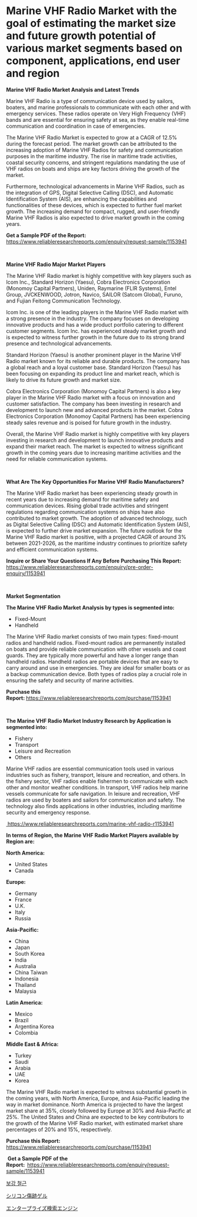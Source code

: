 <p><h1>Marine VHF Radio Market with the goal of estimating the market size and future growth potential of various market segments based on component, applications, end user and region</h1></p><p><strong>Marine VHF Radio Market Analysis and Latest Trends</strong></p>
<p><p>Marine VHF Radio is a type of communication device used by sailors, boaters, and marine professionals to communicate with each other and with emergency services. These radios operate on Very High Frequency (VHF) bands and are essential for ensuring safety at sea, as they enable real-time communication and coordination in case of emergencies.</p><p>The Marine VHF Radio Market is expected to grow at a CAGR of 12.5% during the forecast period. The market growth can be attributed to the increasing adoption of Marine VHF Radios for safety and communication purposes in the maritime industry. The rise in maritime trade activities, coastal security concerns, and stringent regulations mandating the use of VHF radios on boats and ships are key factors driving the growth of the market.</p><p>Furthermore, technological advancements in Marine VHF Radios, such as the integration of GPS, Digital Selective Calling (DSC), and Automatic Identification System (AIS), are enhancing the capabilities and functionalities of these devices, which is expected to further fuel market growth. The increasing demand for compact, rugged, and user-friendly Marine VHF Radios is also expected to drive market growth in the coming years.</p></p>
<p><strong>Get a Sample PDF of the Report:&nbsp;</strong> <a href="https://www.reliableresearchreports.com/enquiry/request-sample/1153941">https://www.reliableresearchreports.com/enquiry/request-sample/1153941</a></p>
<p>&nbsp;</p>
<p><strong>Marine VHF Radio Major Market Players</strong></p>
<p><p>The Marine VHF Radio market is highly competitive with key players such as Icom Inc., Standard Horizon (Yaesu), Cobra Electronics Corporation (Monomoy Capital Partners), Uniden, Raymarine (FLIR Systems), Entel Group, JVCKENWOOD, Jotron, Navico, SAILOR (Satcom Global), Furuno, and Fujian Feitong Communication Technology.</p><p>Icom Inc. is one of the leading players in the Marine VHF Radio market with a strong presence in the industry. The company focuses on developing innovative products and has a wide product portfolio catering to different customer segments. Icom Inc. has experienced steady market growth and is expected to witness further growth in the future due to its strong brand presence and technological advancements.</p><p>Standard Horizon (Yaesu) is another prominent player in the Marine VHF Radio market known for its reliable and durable products. The company has a global reach and a loyal customer base. Standard Horizon (Yaesu) has been focusing on expanding its product line and market reach, which is likely to drive its future growth and market size.</p><p>Cobra Electronics Corporation (Monomoy Capital Partners) is also a key player in the Marine VHF Radio market with a focus on innovation and customer satisfaction. The company has been investing in research and development to launch new and advanced products in the market. Cobra Electronics Corporation (Monomoy Capital Partners) has been experiencing steady sales revenue and is poised for future growth in the industry.</p><p>Overall, the Marine VHF Radio market is highly competitive with key players investing in research and development to launch innovative products and expand their market reach. The market is expected to witness significant growth in the coming years due to increasing maritime activities and the need for reliable communication systems.</p></p>
<p>&nbsp;</p>
<p><strong>What Are The Key Opportunities For Marine VHF Radio Manufacturers?</strong></p>
<p><p>The Marine VHF Radio market has been experiencing steady growth in recent years due to increasing demand for maritime safety and communication devices. Rising global trade activities and stringent regulations regarding communication systems on ships have also contributed to market growth. The adoption of advanced technology, such as Digital Selective Calling (DSC) and Automatic Identification System (AIS), is expected to further drive market expansion. The future outlook for the Marine VHF Radio market is positive, with a projected CAGR of around 3% between 2021-2026, as the maritime industry continues to prioritize safety and efficient communication systems.</p></p>
<p><strong>Inquire or Share Your Questions If Any Before Purchasing This Report:</strong> <a href="https://www.reliableresearchreports.com/enquiry/pre-order-enquiry/1153941">https://www.reliableresearchreports.com/enquiry/pre-order-enquiry/1153941</a></p>
<p>&nbsp;</p>
<p><strong>Market Segmentation</strong></p>
<p><strong>The Marine VHF Radio Market Analysis by types is segmented into:</strong></p>
<p><ul><li>Fixed-Mount</li><li>Handheld</li></ul></p>
<p><p>The Marine VHF Radio market consists of two main types: fixed-mount radios and handheld radios. Fixed-mount radios are permanently installed on boats and provide reliable communication with other vessels and coast guards. They are typically more powerful and have a longer range than handheld radios. Handheld radios are portable devices that are easy to carry around and use in emergencies. They are ideal for smaller boats or as a backup communication device. Both types of radios play a crucial role in ensuring the safety and security of marine activities.</p></p>
<p><strong>Purchase this Report:&nbsp;</strong><a href="https://www.reliableresearchreports.com/purchase/1153941">https://www.reliableresearchreports.com/purchase/1153941</a></p>
<p>&nbsp;</p>
<p><strong>The Marine VHF Radio Market Industry Research by Application is segmented into:</strong></p>
<p><ul><li>Fishery</li><li>Transport</li><li>Leisure and Recreation</li><li>Others</li></ul></p>
<p><p>Marine VHF radios are essential communication tools used in various industries such as fishery, transport, leisure and recreation, and others. In the fishery sector, VHF radios enable fishermen to communicate with each other and monitor weather conditions. In transport, VHF radios help marine vessels communicate for safe navigation. In leisure and recreation, VHF radios are used by boaters and sailors for communication and safety. The technology also finds applications in other industries, including maritime security and emergency response.</p></p>
<p><a href="https://www.reliableresearchreports.com/marine-vhf-radio-r1153941">&nbsp;https://www.reliableresearchreports.com/marine-vhf-radio-r1153941</a></p>
<p><strong>In terms of Region, the Marine VHF Radio Market Players available by Region are:</strong></p>
<p>
    <p> <strong> North America: </strong>
        <ul>
            <li>United States</li>
            <li>Canada</li>
        </ul>
        </p> 
    <p> <strong> Europe: </strong>
        <ul>
            <li>Germany</li>
            <li>France</li>
            <li>U.K.</li>
            <li>Italy</li>
            <li>Russia</li>
        </ul>
        </p> 
    <p> <strong> Asia-Pacific: </strong>
        <ul>
            <li>China</li>
            <li>Japan</li>
            <li>South Korea</li>
            <li>India</li>
            <li>Australia</li>
            <li>China Taiwan</li>
            <li>Indonesia</li>
            <li>Thailand</li>
            <li>Malaysia</li>
        </ul>
        </p> 
    <p> <strong> Latin America: </strong>
        <ul>
            <li>Mexico</li>
            <li>Brazil</li>
            <li>Argentina Korea</li>
            <li>Colombia</li>
        </ul>
        </p> 
    <p> <strong> Middle East & Africa: </strong>
        <ul>
            <li>Turkey</li>
            <li>Saudi</li>
            <li>Arabia</li>
            <li>UAE</li>
            <li>Korea</li>
        </ul>
    </p>
    </p>
<p><p>The Marine VHF Radio market is expected to witness substantial growth in the coming years, with North America, Europe, and Asia-Pacific leading the way in market dominance. North America is projected to have the largest market share at 35%, closely followed by Europe at 30% and Asia-Pacific at 25%. The United States and China are expected to be key contributors to the growth of the Marine VHF Radio market, with estimated market share percentages of 20% and 15%, respectively.</p></p>
<p><strong>Purchase this Report: </strong><a href="https://www.reliableresearchreports.com/purchase/1153941">https://www.reliableresearchreports.com/purchase/1153941</a></p>
<p>&nbsp;<strong>Get a Sample PDF of the Report:&nbsp;&nbsp;</strong><a href="https://www.reliableresearchreports.com/enquiry/request-sample/1153941">https://www.reliableresearchreports.com/enquiry/request-sample/1153941</a></p>
<p><strong></strong></p>
<p><p><a href="https://medium.com/@margrethowe2016/%EA%B0%95%EC%B2%A0%EC%9E%AC-market%EC%9D%80-%EC%8B%9C%EC%9E%A5-%EC%A0%90%EC%9C%A0%EC%9C%A8-%EC%8B%9C%EC%9E%A5-%EB%8F%99%ED%96%A5-%EB%B0%8F-%EC%8B%9C%EC%9E%A5-%EC%84%B1%EC%9E%A5%EC%97%90-%EA%B4%80%ED%95%9C-%EC%A0%95%EB%B3%B4%EB%A5%BC-%EC%A0%9C%EA%B3%B5%ED%95%A9%EB%8B%88%EB%8B%A4-a319007c13c4">보강 철근</a></p><p><a href="https://medium.com/@sebastianhodges1/%E3%82%B7%E3%83%AA%E3%82%B3%E3%83%B3%E7%98%A2%E7%97%95%E3%82%B8%E3%82%A7%E3%83%AB%E5%B8%82%E5%A0%B4%E3%81%AF-%E5%B8%82%E5%A0%B4%E3%82%B7%E3%82%A7%E3%82%A2-%E5%B8%82%E5%A0%B4%E5%8B%95%E5%90%91-%E5%B8%82%E5%A0%B4%E6%88%90%E9%95%B7%E3%81%AB%E9%96%A2%E3%81%99%E3%82%8B%E6%83%85%E5%A0%B1%E3%82%92%E6%8F%90%E4%BE%9B%E3%81%97%E3%81%A6%E3%81%84%E3%81%BE%E3%81%99-b070d246e29b">シリコン傷跡ゲル</a></p><p><a href="https://medium.com/@karinaokon69/%E3%82%A8%E3%83%B3%E3%82%BF%E3%83%BC%E3%83%97%E3%83%A9%E3%82%A4%E3%82%BA%E6%A4%9C%E7%B4%A2%E3%82%A8%E3%83%B3%E3%82%B8%E3%83%B3%E5%B8%82%E5%A0%B4%E3%81%AE%E3%83%A1%E3%83%88%E3%83%AA%E3%82%AF%E3%82%B9%E3%81%AE%E8%A7%A3%E8%AA%AD-%E5%B8%82%E5%A0%B4%E3%82%B7%E3%82%A7%E3%82%A2-%E3%83%88%E3%83%AC%E3%83%B3%E3%83%89-%E3%81%8A%E3%82%88%E3%81%B3%E6%88%90%E9%95%B7%E3%83%91%E3%82%BF%E3%83%BC%E3%83%B3-b39c0ae424f6">エンタープライズ検索エンジン</a></p></p>